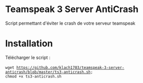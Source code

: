 # Teamspeak 3 Server AntiCrash
Script permettant d'éviter le crash de votre serveur teamspeak

# Installation 
Télécharger le script :
<br><br><code>wget https://github.com/klach1703/teamspeak-3-server-anticrash/blob/master/ts3-anticrash.sh; chmod +x ts3-anticrash.sh</code>
